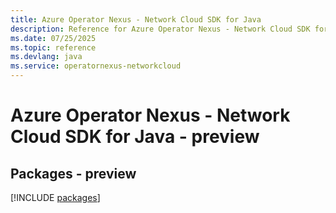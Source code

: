```yaml
---
title: Azure Operator Nexus - Network Cloud SDK for Java
description: Reference for Azure Operator Nexus - Network Cloud SDK for Java
ms.date: 07/25/2025
ms.topic: reference
ms.devlang: java
ms.service: operatornexus-networkcloud
---
```

# Azure Operator Nexus - Network Cloud SDK for Java - preview
## Packages - preview
[!INCLUDE [packages](operator-nexus---network-cloud-index.md)]